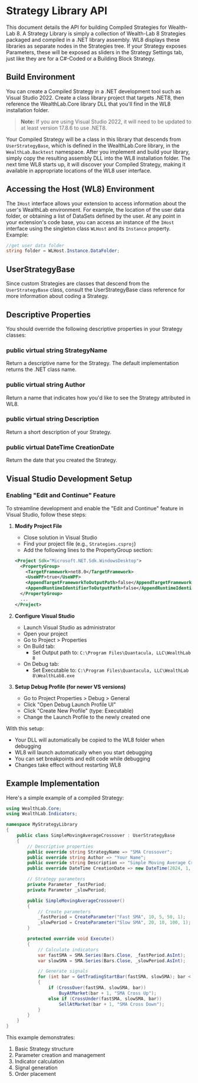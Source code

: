 # Strategy Library API

This document details the API for building Compiled Strategies for Wealth-Lab 8. A Strategy Library is simply a collection of Wealth-Lab 8 Strategies packaged and compiled in a .NET library assembly. WL8 displays these libraries as separate nodes in the Strategies tree. If your Strategy exposes Parameters, these will be exposed as sliders in the Strategy Settings tab, just like they are for a C#-Coded or a Building Block Strategy.

## Build Environment

You can create a Compiled Strategy in a .NET development tool such as Visual Studio 2022. Create a class library project that targets .NET8, then reference the WealthLab.Core library DLL that you'll find in the WL8 installation folder.

> **Note:** If you are using Visual Studio 2022, it will need to be updated to at least version 17.8.6 to use .NET8.

Your Compiled Strategy will be a class in this library that descends from `UserStrategyBase`, which is defined in the WealthLab.Core library, in the `WealthLab.Backtest` namespace. After you implement and build your library, simply copy the resulting assembly DLL into the WL8 installation folder. The next time WL8 starts up, it will discover your Compiled Strategy, making it available in appropriate locations of the WL8 user interface.

## Accessing the Host (WL8) Environment

The `IHost` interface allows your extension to access information about the user's WealthLab environment. For example, the location of the user data folder, or obtaining a list of DataSets defined by the user. At any point in your extension's code base, you can access an instance of the `IHost` interface using the singleton class `WLHost` and its `Instance` property. Example:

```csharp
//get user data folder
string folder = WLHost.Instance.DataFolder;
```

## UserStrategyBase

Since custom Strategies are classes that descend from the `UserStrategyBase` class, consult the UserStrategyBase class reference for more information about coding a Strategy.

## Descriptive Properties

You should override the following descriptive properties in your Strategy classes:

### public virtual string StrategyName
Return a descriptive name for the Strategy. The default implementation returns the .NET class name.

### public virtual string Author
Return a name that indicates how you'd like to see the Strategy attributed in WL8.

### public virtual string Description
Return a short description of your Strategy.

### public virtual DateTime CreationDate
Return the date that you created the Strategy.

## Visual Studio Development Setup

### Enabling "Edit and Continue" Feature

To streamline development and enable the "Edit and Continue" feature in Visual Studio, follow these steps:

1. **Modify Project File**
   - Close solution in Visual Studio
   - Find your project file (e.g., `Strategies.csproj`)
   - Add the following lines to the PropertyGroup section:
   ```xml
   <Project Sdk="Microsoft.NET.Sdk.WindowsDesktop">
     <PropertyGroup>
       <TargetFramework>net8.0</TargetFramework>
       <UseWPF>true</UseWPF>
       <AppendTargetFrameworkToOutputPath>false</AppendTargetFrameworkToOutputPath>
       <AppendRuntimeIdentifierToOutputPath>false</AppendRuntimeIdentifierToOutputPath>
     </PropertyGroup>
     ...
   </Project>
   ```

2. **Configure Visual Studio**
   - Launch Visual Studio as administrator
   - Open your project
   - Go to Project > Properties
   - On Build tab:
     - Set Output path to: `C:\Program Files\Quantacula, LLC\WealthLab 8`
   - On Debug tab:
     - Set Executable to: `C:\Program Files\Quantacula, LLC\WealthLab 8\WealthLab8.exe`

3. **Setup Debug Profile (for newer VS versions)**
   - Go to Project Properties > Debug > General
   - Click "Open Debug Launch Profile UI"
   - Click "Create New Profile" (type: Executable)
   - Change the Launch Profile to the newly created one

With this setup:
- Your DLL will automatically be copied to the WL8 folder when debugging
- WL8 will launch automatically when you start debugging
- You can set breakpoints and edit code while debugging
- Changes take effect without restarting WL8

## Example Implementation

Here's a simple example of a compiled Strategy:

```csharp
using WealthLab.Core;
using WealthLab.Indicators;

namespace MyStrategyLibrary
{
    public class SimpleMovingAverageCrossover : UserStrategyBase
    {
        // Descriptive properties
        public override string StrategyName => "SMA Crossover";
        public override string Author => "Your Name";
        public override string Description => "Simple Moving Average Crossover Strategy";
        public override DateTime CreationDate => new DateTime(2024, 1, 1);

        // Strategy parameters
        private Parameter _fastPeriod;
        private Parameter _slowPeriod;

        public SimpleMovingAverageCrossover()
        {
            // Create parameters
            _fastPeriod = CreateParameter("Fast SMA", 10, 5, 50, 1);
            _slowPeriod = CreateParameter("Slow SMA", 20, 10, 100, 1);
        }

        protected override void Execute()
        {
            // Calculate indicators
            var fastSMA = SMA.Series(Bars.Close, _fastPeriod.AsInt);
            var slowSMA = SMA.Series(Bars.Close, _slowPeriod.AsInt);

            // Generate signals
            for (int bar = GetTradingStartBar(fastSMA, slowSMA); bar < Bars.Count; bar++)
            {
                if (CrossOver(fastSMA, slowSMA, bar))
                    BuyAtMarket(bar + 1, "SMA Cross Up");
                else if (CrossUnder(fastSMA, slowSMA, bar))
                    SellAtMarket(bar + 1, "SMA Cross Down");
            }
        }
    }
}
```

This example demonstrates:
1. Basic Strategy structure
2. Parameter creation and management
3. Indicator calculation
4. Signal generation
5. Order placement 